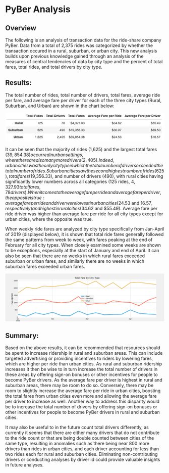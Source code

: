 # PyBer Analysis

## Overview 

The following is an analysis of transaction data for the ride-share company PyBer. Data from a total of 2,375 rides was categorized by whether the transaction occured in a rural, suburban, or urban city. This new analysis builds upon previous knowledge gained through an analysis of the measures of central tendencies of data by city type and the percent of total fares, total rides, and total drivers by city type. 

## Results: 

The total number of rides, total number of drivers, total fares, average ride per fare, and average fare per driver for each of the three city types (Rural, Suburban, and Urban) are shown in the chart below: 

![](analysis/pyber_summary_df.png)

It can be seen that the majority of rides (1,625) and the largest total fares ($39,854.38) occurred in urban settings, where there are also many more drivers (2,405). Indeed, urban cities was the only city type in which the total number of drivers exceeded the total number of rides. Suburban cities saw the second highest number of rides (625), total fares ($19,356.33), and number of drivers (490), with rural cities having significantly lower numbers across all categories (125 rides, $4,327.93 total fares, 78 drivers). When it comes to the average fare per ride and average fare per driver, the opposite is true: average fare per ride and driver were lowest in urban cities ($24.53 and $16.57, respectively) and highest in rural cities ($34.62 and $55.49). Average fare per ride driver was higher than average fare per ride for all city types except for urban cities, where the opposite was true.

When weekly ride fares are analyzed by city type specifically from Jan-April of 2019 (displayed below), it is shown that total ride fares generally followed the same patterns from week to week, with fares peaking at the end of February for all city types. When closely examined some weeks are shown to be exceptions, especially at the start of January and end of April. It can also be seen that there are no weeks in which rural fares exceeded suburban or urban fares, and similarly there are no weeks in which suburban fares exceeded urban fares. 

![](analysis/Pyber_fare_summary.png)

## Summary: 

Based on the above results, it can be recommended that resources should be spent to increase ridership in rural and suburban areas. This can include targeted advertising or providing incentives to riders by lowering fares, which are higher per ride than urban cities. As rural and suburban ridership increases it then be wise to in turn increase the total number of drivers in these areas by offering sign-on bonuses or other incentives for people to become PyBer drivers. As the average fare per driver is highest in rural and suburban areas, there may be room to do so. Conversely, there may be room to slightly increase the average fare per ride in urban cities, boosting the total fares from urban cities even more and allowing the average fare per driver to increase as well. Another way to address this disparity would be to increase the total number of drivers by offering sign-on bonuses or other incentives for people to become PyBer drivers in rural and suburban cities.

It may also be useful to in the future count total drivers differently, as currently it seems that there are either many drivers that do not contribute to the ride count or that are being double counted between cities of the same type, resulting in anomalies such as there being near 800 more drivers than rides in urban cities, and each driver accounting for less than two rides each for rural and suburban cities. Eliminating non-contributing drivers or conducting analyses by driver id could provide valuable insights in future analyses. 
